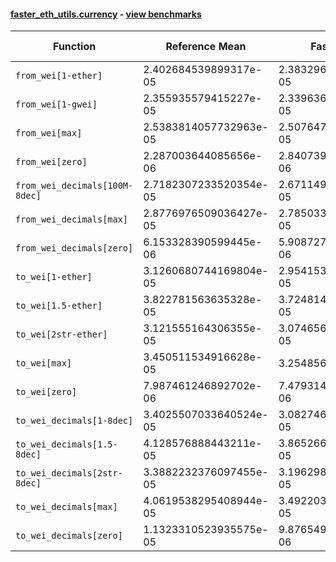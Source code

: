 #### [faster_eth_utils.currency](https://github.com/BobTheBuidler/faster-eth-utils/blob/BobTheBuidler-patch-5/faster_eth_utils/currency.py) - [view benchmarks](https://github.com/BobTheBuidler/faster-eth-utils/blob/BobTheBuidler-patch-5/benchmarks/test_currency_benchmarks.py)

| Function | Reference Mean | Faster Mean | % Change | Speedup (%) | x Faster | Faster |
|----------|---------------|-------------|----------|-------------|----------|--------|
| `from_wei[1-ether]` | 2.402684539899317e-05 | 2.3832964250790418e-05 | 0.81% | 0.81% | 1.01x | ✅ |
| `from_wei[1-gwei]` | 2.355935579415227e-05 | 2.339636531531969e-05 | 0.69% | 0.70% | 1.01x | ✅ |
| `from_wei[max]` | 2.5383814057732963e-05 | 2.5076474811522272e-05 | 1.21% | 1.23% | 1.01x | ✅ |
| `from_wei[zero]` | 2.287003644085656e-06 | 2.840739325443676e-06 | -24.21% | -19.49% | 0.81x | ❌ |
| `from_wei_decimals[100M-8dec]` | 2.7182307233520354e-05 | 2.6711499085609546e-05 | 1.73% | 1.76% | 1.02x | ✅ |
| `from_wei_decimals[max]` | 2.8776976509036427e-05 | 2.7850338672040657e-05 | 3.22% | 3.33% | 1.03x | ✅ |
| `from_wei_decimals[zero]` | 6.153328390599445e-06 | 5.9087274859411285e-06 | 3.98% | 4.14% | 1.04x | ✅ |
| `to_wei[1-ether]` | 3.1260680744169804e-05 | 2.954153525671692e-05 | 5.50% | 5.82% | 1.06x | ✅ |
| `to_wei[1.5-ether]` | 3.822781563635328e-05 | 3.724814837708201e-05 | 2.56% | 2.63% | 1.03x | ✅ |
| `to_wei[2str-ether]` | 3.121555164306355e-05 | 3.074656826971365e-05 | 1.50% | 1.53% | 1.02x | ✅ |
| `to_wei[max]` | 3.450511534916628e-05 | 3.25485614347108e-05 | 5.67% | 6.01% | 1.06x | ✅ |
| `to_wei[zero]` | 7.987461246892702e-06 | 7.479314889327396e-06 | 6.36% | 6.79% | 1.07x | ✅ |
| `to_wei_decimals[1-8dec]` | 3.4025507033640524e-05 | 3.082746686996368e-05 | 9.40% | 10.37% | 1.10x | ✅ |
| `to_wei_decimals[1.5-8dec]` | 4.128576888443211e-05 | 3.865266798024194e-05 | 6.38% | 6.81% | 1.07x | ✅ |
| `to_wei_decimals[2str-8dec]` | 3.3882232376097455e-05 | 3.196298554404793e-05 | 5.66% | 6.00% | 1.06x | ✅ |
| `to_wei_decimals[max]` | 4.0619538295408944e-05 | 3.492203837651287e-05 | 14.03% | 16.31% | 1.16x | ✅ |
| `to_wei_decimals[zero]` | 1.1323310523935575e-05 | 9.876549128164698e-06 | 12.78% | 14.65% | 1.15x | ✅ |
